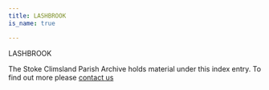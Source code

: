 ```yaml
---
title: LASHBROOK
is_name: true

---
```


LASHBROOK


The Stoke Climsland Parish Archive holds material under this index entry. To find out more please [contact us](/contact/)
